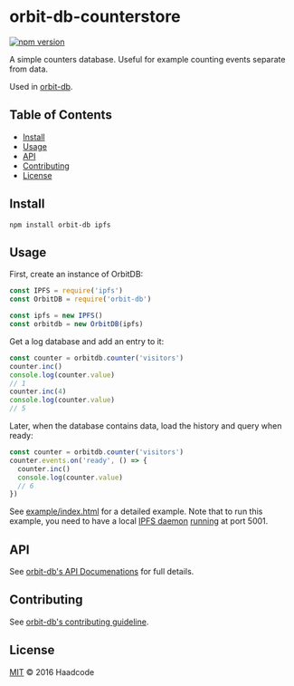 # orbit-db-counterstore

[![npm version](https://badge.fury.io/js/orbit-db-counterstore.svg)](https://badge.fury.io/js/orbit-db-counterstore)

A simple counters database. Useful for example counting events separate from data.

Used in [orbit-db](https://github.com/haadcode/orbit-db).

## Table of Contents

- [Install](#install)
- [Usage](#usage)
- [API](#api)
- [Contributing](#contributing)
- [License](#license)

## Install
```
npm install orbit-db ipfs
```

## Usage

First, create an instance of OrbitDB:

```javascript
const IPFS = require('ipfs')
const OrbitDB = require('orbit-db')

const ipfs = new IPFS()
const orbitdb = new OrbitDB(ipfs)
```

Get a log database and add an entry to it:

```javascript
const counter = orbitdb.counter('visitors')
counter.inc()
console.log(counter.value)
// 1
counter.inc(4)
console.log(counter.value)
// 5
```

Later, when the database contains data, load the history and query when ready:

```javascript
const counter = orbitdb.counter('visitors')
counter.events.on('ready', () => {
  counter.inc()
  console.log(counter.value)
  // 6
})
```

See [example/index.html](https://github.com/haadcode/orbit-db-counterstore/blob/master/example/index.html) for a detailed example. Note that to run this example, you need to have a local [IPFS daemon](https://dist.ipfs.io/go-ipfs/floodsub-2) [running](https://ipfs.io/docs/getting-started/) at port 5001.

## API

See [orbit-db's API Documenations](https://github.com/haadcode/orbit-db/blob/master/API.md#countername) for full details.

## Contributing

See [orbit-db's contributing guideline](https://github.com/haadcode/orbit-db#contributing).

## License

[MIT](LICENSE) ©️ 2016 Haadcode
